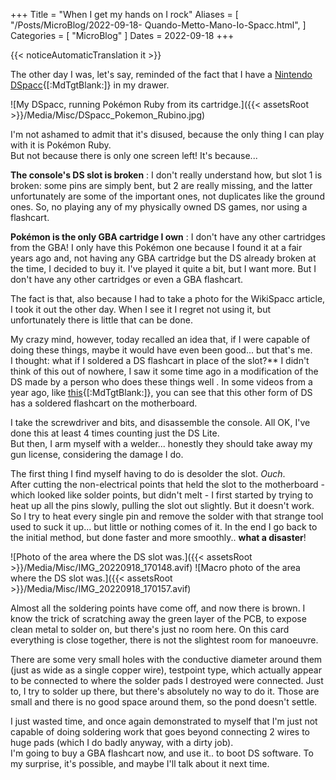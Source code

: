 +++
Title = "When I get my hands on I rock"
Aliases = [
  "/Posts/MicroBlog/2022-09-18- Quando-Metto-Mano-Io-Spacc.html",
]
Categories = [ "MicroBlog" ]
Dates = 2022-09-18
+++

{{< noticeAutomaticTranslation it >}}



The other day I was, let's say, reminded of the fact that I have a [Nintendo DSpacc](https://wikispacc.miraheze.org/wiki/DSpacc){[:MdTgtBlank:]} in my drawer.

![My DSpacc, running Pokémon Ruby from its cartridge.]({{< assetsRoot >}}/Media/Misc/DSpacc_Pokemon_Rubino.jpg)

I'm not ashamed to admit that it's disused, because the only thing I can play with it is Pokémon Ruby.  
But not because there is only one screen left! It's because...

**The console's DS slot is broken**
: I don't really understand how, but slot 1 is broken: some pins are simply bent, but 2 are really missing, and the latter unfortunately are some of the important ones, not duplicates like the ground ones. So, no playing any of my physically owned DS games, nor using a flashcart.

<meta>

**Pokémon is the only GBA cartridge I own**
: I don't have any other cartridges from the GBA! I only have this Pokémon one because I found it at a fair years ago and, not having any GBA cartridge but the DS already broken at the time, I decided to buy it. I've played it quite a bit, but I want more. But I don't have any other cartridges or even a GBA flashcart.

The fact is that, also because I had to take a photo for the WikiSpacc article, I took it out the other day. When I see it I regret not using it, but unfortunately there is little that can be done.

My crazy mind, however, today recalled an idea that, if I were capable of doing these things, maybe it would have even been good... but that's me.  
I thought: what if I soldered a DS flashcart in place of the slot?** I didn't think of this out of nowhere, I saw it some time ago in a modification of the DS made by a person who does these things well . In some videos from a year ago, like [this](https://invidious.nerdvpn.de/2wxKDzUO23c?t=156){[:MdTgtBlank:]}, you can see that this other form of DS has a soldered flashcart on the motherboard.

I take the screwdriver and bits, and disassemble the console. All OK, I've done this at least 4 times counting just the DS Lite.  
But then, I arm myself with a welder... honestly they should take away my gun license, considering the damage I do.

The first thing I find myself having to do is desolder the slot. _Ouch_.  
After cutting the non-electrical points that held the slot to the motherboard - which looked like solder points, but didn't melt - I first started by trying to heat up all the pins slowly, pulling the slot out slightly. But it doesn't work. So I try to heat every single pin and remove the solder with that strange tool used to suck it up... but little or nothing comes of it. In the end I go back to the initial method, but done faster and more smoothly.. **what a disaster**!

<div class="MediaRow2" markdown="1">
![Photo of the area where the DS slot was.]({{< assetsRoot >}}/Media/Misc/IMG_20220918_170148.avif)
![Macro photo of the area where the DS slot was.]({{< assetsRoot >}}/Media/Misc/IMG_20220918_170157.avif)
</div>

Almost all the soldering points have come off, and now there is brown. I know the trick of scratching away the green layer of the PCB, to expose clean metal to solder on, but there's just no room here. On this card everything is close together, there is not the slightest room for manoeuvre.

There are some very small holes with the conductive diameter around them (just as wide as a single copper wire), testpoint type, which actually appear to be connected to where the solder pads I destroyed were connected. Just to, I try to solder up there, but there's absolutely no way to do it. Those are small and there is no good space around them, so the pond doesn't settle.

I just wasted time, and once again demonstrated to myself that I'm just not capable of doing soldering work that goes beyond connecting 2 wires to huge pads (which I do badly anyway, with a dirty job).  
I'm going to buy a GBA flashcart now, and use it.. to boot DS software. To my surprise, it's possible, and maybe I'll talk about it next time.